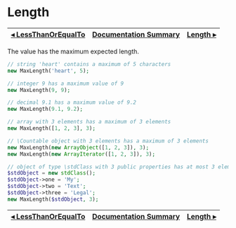 # Length

[◂ LessThanOrEqualTo](06-lessthanorequalto.md) | [Documentation Summary](index.md) | [Length ▸](06-minlength.md)
-- | -- | --

The value has the maximum expected length.

```php
// string 'heart' contains a maximum of 5 characters
new MaxLength('heart', 5);

// integer 9 has a maximum value of 9
new MaxLength(9, 9);

// decimal 9.1 has a maximum value of 9.2
new MaxLength(9.1, 9.2);

// array with 3 elements has a maximum of 3 elements
new MaxLength([1, 2, 3], 3);

// \Countable object with 3 elements has a maximum of 3 elements
new MaxLength(new ArrayObject([1, 2, 3]), 3);
new MaxLength(new ArrayIterator([1, 2, 3]), 3);

// object of type \stdClass with 3 public properties has at most 3 elements
$stdObject = new stdClass();
$stdObject->one = 'My';
$stdObject->two = 'Text';
$stdObject->three = 'Legal';
new MaxLength($stdObject, 3);
```

[◂ LessThanOrEqualTo](06-lessthanorequalto.md) | [Documentation Summary](index.md) | [Length ▸](06-minlength.md)
-- | -- | --

